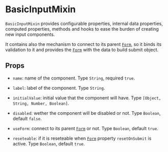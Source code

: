 <style>
body {
    overflow-x: scroll !important;
    overflow-y: scroll !important;
}
</style>

# BasicInputMixin

`BasicInputMixin` provides configurable properties, internal data properties, computed properties, methods and hooks to ease the burden of creating new input components.

It contains also the mechanism to connect to its parent [`Form`](/components/form/form), so it binds its validation to it and provides the [`Form`](/components/form/form) with the data to build submit object.

<div class="mb-xs-8" />

## Props

- `name`: name of the component. Type `String`, required `true`.

<div class="mb-xs-8" />

- `label`: label of the component. Type `String`.

<div class="mb-xs-8" />

- `initialValue`: initial value that the component will have. Type `[Object, String, Number, Boolean]`.

<div class="mb-xs-8" />

- `disabled`: wether the component will be disabled or not. Type `Boolean`, default `false`.

<div class="mb-xs-8" />

- `useForm`: connect to its parent [`Form`](/components/form/form) or not. Type `Boolean`, default `true`.

<div class="mb-xs-8" />

- `reseteable`: if it is reseteable when [`Form`](/components/form/form) property `resetOnSubmit` is active. Type `Boolean`, default `true`.

<div class="mb-xs-8" />
